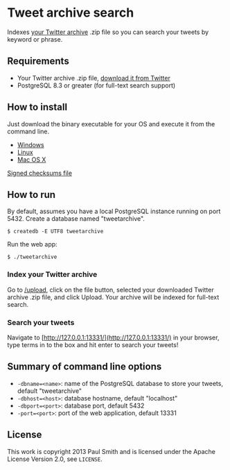 Tweet archive search
====================

Indexes [your Twitter archive][1] .zip file so you can search your tweets by
keyword or phrase.

Requirements
------------

 * Your Twitter archive .zip file, [download it from Twitter][1]
 * PostgreSQL 8.3 or greater (for full-text search support)

How to install
--------------

Just download the binary executable for your OS and execute it from the command
line.

 * [Windows][win]
 * [Linux][lin]
 * [Mac OS X][osx]

[Signed checksums file][chksum]

How to run
----------

By default, assumes you have a local PostgreSQL instance running on port 5432.
Create a database named "tweetarchive".

	$ createdb -E UTF8 tweetarchive

Run the web app:

	$ ./tweetarchive

### Index your Twitter archive

Go to [/upload](http://127.0.0.1:13331/upload),
click on the file button, selected your downloaded Twitter archive .zip file,
and click Upload. Your archive will be indexed for full-text search.

### Search your tweets

Navigate to [http://127.0.0.1:13331/](http://127.0.0.1:13331/) in your browser,
type terms in to the box and hit enter to search your tweets!

Summary of command line options
-------------------------------

 * `-dbname=<name>`: name of the PostgreSQL database to store your tweets, default "tweetarchive"
 * `-dbhost=<host>`: database hostname, default "localhost"
 * `-dbport=<port>`: database port, default 5432
 * `-port=<port>`: port of the web application, default 13331

License
-------

This work is copyright 2013 Paul Smith and is licensed under the Apache License
Version 2.0, see `LICENSE`.

[1]: http://blog.twitter.com/2012/12/your-twitter-archive.html
[win]: https://tweetarchivesearch.s3.amazonaws.com/downloads/tweetarchive.exe
[lin]: https://tweetarchivesearch.s3.amazonaws.com/downloads/tweetarchive.linux
[osx]: https://tweetarchivesearch.s3.amazonaws.com/downloads/tweetarchive.osx
[chksum]: http://tweetarchivesearch.s3.amazonaws.com/downloads/tweetarchive.checksum.txt
